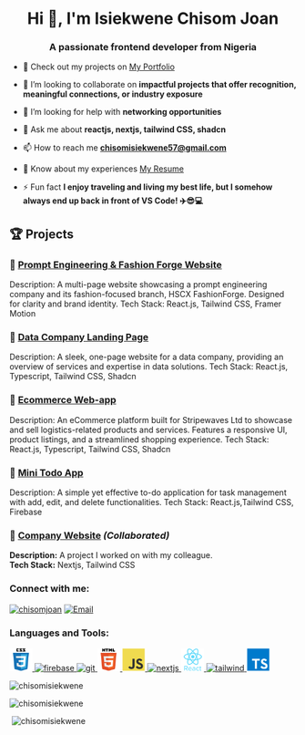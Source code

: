 <h1 align="center">Hi 👋, I'm Isiekwene Chisom Joan</h1>
<h3 align="center">A passionate frontend developer from Nigeria</h3>

- 🔭 Check out my projects on [My Portfolio](https://devchisomjoan.vercel.app/)
  
-  👯 I’m looking to collaborate on **impactful projects that offer recognition, meaningful connections, or industry exposure**

- 🤝 I’m looking for help with **networking opportunities**

- 💬 Ask me about **reactjs, nextjs, tailwind CSS, shadcn**

- 📫 How to reach me **chisomisiekwene57@gmail.com**

- 📄 Know about my experiences [My Resume](https://drive.google.com/file/d/112aVum6UERxY0PoH8wFbPRdsTxLr1cne/view?usp=drive_link)

- ⚡ Fun fact **I enjoy traveling and living my best life, but I somehow always end up back in front of VS Code! ✈️😎💻**

 
## 🏆 Projects  

### 🔹 [Prompt Engineering & Fashion Forge Website](https://hscx.com.ng/)
Description: A multi-page website showcasing a prompt engineering company and its fashion-focused branch, HSCX FashionForge. Designed for clarity and brand identity.
Tech Stack: React.js, Tailwind CSS, Framer Motion  

### 🔹 [Data Company Landing Page](https://fincotics.vercel.app/)
Description: A sleek, one-page website for a data company, providing an overview of services and expertise in data solutions.
Tech Stack: React.js, Typescript, Tailwind CSS, Shadcn

### 🔹 [Ecommerce Web-app](https://stripewavesltd.com/)
Description: An eCommerce platform built for Stripewaves Ltd to showcase and sell logistics-related products and services. Features a responsive UI, product listings, and a streamlined shopping experience.
Tech Stack: React.js, Typescript, Tailwind CSS, Shadcn

### 🔹 [Mini Todo App](https://task-managing-app.vercel.app/)
Description: A simple yet effective to-do application for task management with add, edit, and delete functionalities.
Tech Stack: React.js,Tailwind CSS, Firebase

### 🔹 [Company Website](https://systemtech-ng.com/) *(Collaborated)*  
**Description:** A project I worked on with my colleague.  
**Tech Stack:** Nextjs, Tailwind CSS  

<h3 align="left">Connect with me:</h3>
<p align="left">
<a href="https://linkedin.com/in/chisomjoan" target="blank"><img align="center" src="https://raw.githubusercontent.com/rahuldkjain/github-profile-readme-generator/master/src/images/icons/Social/linked-in-alt.svg" alt="chisomjoan" height="30" width="40" /></a>
<a href="mailto:chisomisiekwene57@gmail.com" target="blank">
  <img align="center" src="https://img.icons8.com/ios-filled/50/000000/new-post.png" alt="Email" height="30" width="40" />
</a>
</p>

<h3 align="left">Languages and Tools:</h3>
<p align="left"> <a href="https://www.w3schools.com/css/" target="_blank" rel="noreferrer"> <img src="https://raw.githubusercontent.com/devicons/devicon/master/icons/css3/css3-original-wordmark.svg" alt="css3" width="40" height="40"/> </a> <a href="https://firebase.google.com/" target="_blank" rel="noreferrer"> <img src="https://www.vectorlogo.zone/logos/firebase/firebase-icon.svg" alt="firebase" width="40" height="40"/> </a> <a href="https://git-scm.com/" target="_blank" rel="noreferrer"> <img src="https://www.vectorlogo.zone/logos/git-scm/git-scm-icon.svg" alt="git" width="40" height="40"/> </a> <a href="https://www.w3.org/html/" target="_blank" rel="noreferrer"> <img src="https://raw.githubusercontent.com/devicons/devicon/master/icons/html5/html5-original-wordmark.svg" alt="html5" width="40" height="40"/> </a> <a href="https://developer.mozilla.org/en-US/docs/Web/JavaScript" target="_blank" rel="noreferrer"> <img src="https://raw.githubusercontent.com/devicons/devicon/master/icons/javascript/javascript-original.svg" alt="javascript" width="40" height="40"/> </a> <a href="https://nextjs.org/" target="_blank" rel="noreferrer"> <img src="https://cdn.worldvectorlogo.com/logos/nextjs-2.svg" alt="nextjs" width="40" height="40"/> </a> <a href="https://reactjs.org/" target="_blank" rel="noreferrer"> <img src="https://raw.githubusercontent.com/devicons/devicon/master/icons/react/react-original-wordmark.svg" alt="react" width="40" height="40"/> </a> <a href="https://tailwindcss.com/" target="_blank" rel="noreferrer"> <img src="https://www.vectorlogo.zone/logos/tailwindcss/tailwindcss-icon.svg" alt="tailwind" width="40" height="40"/> </a> <a href="https://www.typescriptlang.org/" target="_blank" rel="noreferrer"> <img src="https://raw.githubusercontent.com/devicons/devicon/master/icons/typescript/typescript-original.svg" alt="typescript" width="40" height="40"/> </a> </p>

<div><img src="https://github-readme-streak-stats.herokuapp.com/?user=chisomisiekwene&" alt="chisomisiekwene" /></div>

<p><img src="https://github-readme-stats.vercel.app/api/top-langs?username=chisomisiekwene&show_icons=true&locale=en&layout=compact" alt="chisomisiekwene" /></p>

<p>&nbsp;<img src="https://github-readme-stats.vercel.app/api?username=chisomisiekwene&show_icons=true&locale=en" alt="chisomisiekwene" /></p>

